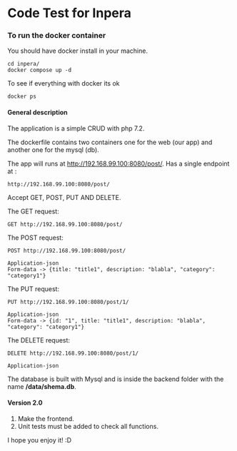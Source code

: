 # Code Test for Inpera

### To run the docker container

You should have docker install in your machine.

```
cd inpera/
docker compose up -d
```

To see if everything with docker its ok

```
docker ps
```

#### General description

The application is a simple CRUD with php 7.2.

The dockerfile contains two containers one for the web (our app) and another one for the mysql (db).

The app will runs at http://192.168.99.100:8080/post/.
Has a single endpoint at :

```
http://192.168.99.100:8080/post/
```

Accept GET, POST, PUT AND DELETE.

The GET request:

```
GET http://192.168.99.100:8080/post/
```

The POST request:

```
POST http://192.168.99.100:8080/post/

Application-json
Form-data -> {title: "title1", description: "blabla", "category": "category1"}
```

The PUT request:

```
PUT http://192.168.99.100:8080/post/1/

Application-json
Form-data -> {id: "1", title: "title1", description: "blabla", "category": "category1"}
```

The DELETE request:

```
DELETE http://192.168.99.100:8080/post/1/

Application-json
```

The database is built with Mysql and is inside the backend folder with the name **/data/shema.db**.

#### Version 2.0

1.  Make the frontend.
2.  Unit tests must be added to check all functions.

I hope you enjoy it! :D
